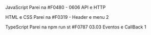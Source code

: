 JavaScript
Parei na 
#F0480 - 0606 API e HTTP

HTML e CSS
Parei na #F0319 - Header e menu 2

TypeScript
Parei na npm run st
#F0787 03.03 Eventos e CallBack 1
